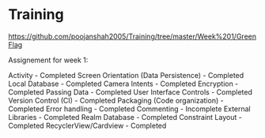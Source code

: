 # Training

https://github.com/poojanshah2005/Training/tree/master/Week%201/GreenFlag

Assignement for week 1:

Activity - Completed
Screen Orientation (Data Persistence) - Completed
Local Database - Completed
Camera Intents - Completed
Encryption - Completed
Passing Data  - Completed
User Interface Controls - Completed
Version Control (CI) - Completed
Packaging (Code organization) - Completed
Error handling  - Completed
Commenting  - Incomplete
External Libraries - Completed
Realm Database - Completed
Constraint Layout - Completed
RecyclerView/Cardview - Completed
